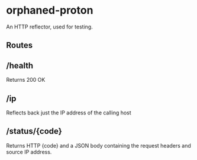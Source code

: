 # orphaned-proton
An HTTP reflector, used for testing.

## Routes

## /health

Returns 200 OK

## /ip

Reflects back just the IP address of the calling host

## /status/{code}

Returns HTTP {code} and a JSON body containing the request headers and source IP address.
